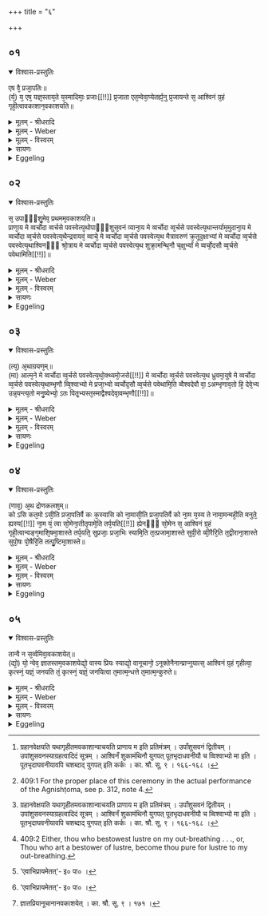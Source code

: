 +++
title = "६"

+++


## ०१


<details open><summary>विश्वास-प्रस्तुतिः</summary>

एष वै᳘ प्रजा᳘पतिः॥  
(र्य᳘) य᳘ एष᳘ यज्ञ᳘स्ताय᳘ते य᳘स्मादिमाः᳘ प्रजाः[[!!]] प्र᳘जाता एत᳘म्वेवा᳘प्येतर्ह्य᳘नु प्र᳘जायन्ते स᳘ आश्विनं ग्र᳘हं गृही᳘त्वावकाशान᳘वकाशयति॥
</details>

<details><summary>मूलम् - श्रीधरादि</summary>

एष वै᳘ प्रजा᳘पतिः॥  
(र्य᳘) य᳘ एष᳘ यज्ञ᳘स्ताय᳘ते य᳘स्मादिमाः᳘ प्रजाः[[!!]] प्र᳘जाता एत᳘म्वेवा᳘प्येतर्ह्य᳘नु प्र᳘जायन्ते स᳘ आश्विनं ग्र᳘हं गृही᳘त्वावकाशान᳘वकाशयति॥
</details>

<details><summary>मूलम् - Weber</summary>

एष वै᳘ प्रजा᳘पतिः॥  
य᳘ एष᳘ यज्ञ᳘स्ताय᳘ते य᳘स्मादिमाः᳘ प्र᳘जाः प्र᳘जाता एत᳘म्वेवा᳘प्येतर्ह्य᳘नु प्र᳘जायन्ते स᳘ आश्विनं ग्र᳘हं गृहीॗत्वावकाशान᳘वकाशयति॥
</details>

<details><summary>मूलम् - विस्वरम्</summary>

**अथावकाशमन्त्राः ।**
 
एष वै प्रजापतिर्य एष यज्ञस्तायते । यस्मादिमाः प्रजाः प्रजाताः । एतम्वेवाप्येतर्ह्यनु प्रजायन्ते । स आश्विनं ग्रहं गृहीत्वावकाशानवकाशयति ॥ १ ॥ 
</details>

<details><summary>सायणः</summary>

**एष वै प्रजापतिरि**ति । अध्वर्युग्रहानवकाशाद्यजमानस्तु सप्राणं कृत्स्नं यज्ञं जनयित्वा येन कुरुते । "प्राणाय म"- इत्यादिभिर्मन्त्रैरात्मानमेव प्रजापतिं करोत्ययं मन्त्रसमस्तार्थः । सो ऽध्वर्युराश्विनं ग्रहं गृहीत्वा ऽवकाशा उपांश्वादयस्तान् 'अवकाशयति' अवेक्षयति [^१_२१०] । यजमानो ऽवेक्षते अध्वर्युस्तमवेक्षयति । 'प्राणाय म' इत्युपांशुमवेक्षस्वेत्येवमुत्तरानपि । तन्त्रकारस्तु मन्त्रानवकाशाननुवाचयतीति व्याजहार ॥ १ ॥ 

[^१_२१०]: ग्रहानवेक्षयति यथागृहीतमवकाशान्वाचयति प्राणाय म इति प्रतिमंत्रम् । उपाँशुसवनं द्वितीयम् । उपांशुसवनस्याग्रहत्वादिदं सूत्रम् । आश्विन‍ँ शुकामंथिनौ युगपत् पूतभृदाधवनीयौ च व्विश्वाभ्यो मा इति । पूतभृदाघवनीयावपि चशब्दाद् युगपत् इति कर्कः । का. श्रौ. सू. ९ । १६६-१६८ । 
</details>

<details><summary>Eggeling</summary>

1. Prajāpati, forsooth, is that sacrifice which is here performed, and whence these creatures have been produced, and in like manner are they produced therefrom even to this day. Having drawn the Aśvina graha, he makes (the sacrificer) eye (the several cups, while muttering) the Avakāśa formulas [^egg_951].

[^egg_951]: 409:1 For the proper place of this ceremony in the actual performance of the Agnishṭoma, see p. 312, note 4.
</details>


## ०२


<details open><summary>विश्वास-प्रस्तुतिः</summary>

स᳘ उपाᳫं᳭शु᳘मेव᳘ प्रथमम᳘वकाशयति॥  
प्राणा᳘य मे व्वर्चोदा व्वर्चसे पवस्वेत्य᳘थोपाᳫँ᳭शुस᳘वनं व्याना᳘य मे व्वर्चोदा व्व᳘र्चसे पवस्वेत्य᳘थान्तर्याम᳘मुदाना᳘य मे व्वर्चोदा व्व᳘र्चसे पवस्वेत्य᳘थैन्द्रवायवं᳘ व्वाचे᳘ मे व्वर्चोदा व्व᳘र्चसे पवस्वेत्य᳘थ मैत्रावरुणं क्र᳘तूद᳘क्षाभ्यां मे व्वर्चोदा व्व᳘र्चसे पवस्वेत्य᳘थाश्विनᳫँ᳭ श्रो᳘त्राय मे व्वर्चोदा व्व᳘र्चसे पवस्वेत्य᳘थ शुक्रा᳘मन्थि᳘नौ च᳘क्षुर्भ्यां मे व्वर्चो᳘दसौ व्व᳘र्चसे पवेथामिति[[!!]]॥
</details>

<details><summary>मूलम् - श्रीधरादि</summary>

स᳘ उपाᳫं᳭शु᳘मेव᳘ प्रथमम᳘वकाशयति॥  
प्राणा᳘य मे व्वर्चोदा व्वर्चसे पवस्वेत्य᳘थोपाᳫँ᳭शुस᳘वनं व्याना᳘य मे व्वर्चोदा व्व᳘र्चसे पवस्वेत्य᳘थान्तर्याम᳘मुदाना᳘य मे व्वर्चोदा व्व᳘र्चसे पवस्वेत्य᳘थैन्द्रवायवं᳘ व्वाचे᳘ मे व्वर्चोदा व्व᳘र्चसे पवस्वेत्य᳘थ मैत्रावरुणं क्र᳘तूद᳘क्षाभ्यां मे व्वर्चोदा व्व᳘र्चसे पवस्वेत्य᳘थाश्विनᳫँ᳭ श्रो᳘त्राय मे व्वर्चोदा व्व᳘र्चसे पवस्वेत्य᳘थ शुक्रा᳘मन्थि᳘नौ च᳘क्षुर्भ्यां मे व्वर्चो᳘दसौ व्व᳘र्चसे पवेथामिति[[!!]]॥
</details>

<details><summary>मूलम् - Weber</summary>

स᳘ उपांशु᳘मेव᳘ प्रथमम᳘वकाशयति॥  
प्राणा᳘य मे वर्चोदा वर्चसे पवस्वेत्य᳘थोपांशुस᳘वनं व्याना᳘य मे वर्चोदा व᳘र्चसे पवस्वेत्य᳘थान्तर्याम᳘मुदाना᳘य मे वर्चोदा व᳘र्चसे पवस्वेत्य᳘थैन्द्रवायवं᳘ वाचे᳘ मे वर्चोदा व᳘र्चसे पवस्वेत्य᳘थ मैत्रावरुणं क्र᳘तूद᳘क्षाभ्याम् मे वर्चोदा व᳘र्चसे पवस्वेत्य᳘थाश्विनं श्रो᳘त्राय मे वर्चोदा व᳘र्चसे पवस्वेत्य᳘थ शुक्रा᳘मन्थि᳘नौ च᳘क्षुर्भ्याम् मे वर्चो᳘दसौ व᳘र्चसे पवेथामि᳘ति॥
</details>

<details><summary>मूलम् - विस्वरम्</summary>

स उपांशुमेव प्रथममवकाशयति- **"प्राणाय [^१_२१०] मे वर्चोदा वर्चसे पवस्व"**- (वा. सं. ७ । २७) इति ।  अथोपांशुसवनम्- **"व्यानाय मे वर्चोदा वर्चसे पवस्व"**- (वा. सं. ७ । २७) इति । अथान्तर्यामम्- **"उदानाय मे वर्चोदा वर्चसे पवस्व"**- (वा. सं. ७ । २७ ।) इति । अथैन्द्रवायवम्- **"वाचे मे वर्चोदा वर्चसे पवस्व"**- (वा. सं. ७ । २७) इति । अथ मैत्रावरुणम्- **"ऋतुदक्षाभ्यां मे वर्चोदा वर्चसे पवस्व"**- (वा. सं. ७ । २७ ।) इति । अथाश्विनम्- **"श्रोत्राय मे वर्चोदा वर्चसे पवस्व"**- (वा. सं. ७ । २७) इति । अथ शुक्रामन्थिनौ- **"चक्षुर्भ्यां मे वर्चोदसौ वर्चसे पवेथाम्"**- (वा. सं. ७ । २७) इति ॥ २॥ 

[^१_२१०]: इमे पात्रावकाशमन्त्राः, द्रोणकलशावेक्षणमन्त्रः, आशीर्मन्त्रश्च- संहितायामग्निष्टोमाधिकार एव ध्रुवग्रहग्रहणानन्तरं कर्तव्यतया ऽऽम्नाताः । न त्विह ते मन्त्रा दृश्यन्ते । 
</details>

<details><summary>सायणः</summary>

**स उपांशु**मिति । प्रसन्ना ॥ २ ॥ 
</details>

<details><summary>Eggeling</summary>

2. The Upāṁśu cup he eyes first with (Vāj. S. VII, 27), 'For mine out-breathing, (a) giver of lustre [^egg_952], become thou pure for lustre!' Then the Upāṁśusavana stone with, 'For my through-breathing, giver of lustre, become thou pure for lustre!' Then the Antaryāma cup with, 'For mine up-breathing, giver of lustre, become thou pure for lustre!' Then the Aindravāyava with, 'For my voice, giver of lustre, become thou pure for lustre!' Then the Maitrāvaruṇa with, 'For mine intelligence and will, giver of lustre, become thou pure for lustre!' Then the Aśvina with, 'For mine ear, giver of lustre, become thou pure for lustre!' Then the Śucra and Manthin with, 'For mine eyes, givers of lustre, become ye pure for lustre!'

[^egg_952]: 409:2 Either, thou who bestowest lustre on my out-breathing . . ., or, Thou who art a bestower of lustre, become thou pure for lustre to my out-breathing.
</details>


## ०३


<details open><summary>विश्वास-प्रस्तुतिः</summary>

(त्य᳘) अ᳘थाग्रयण᳘म्॥  
(मा) आत्म᳘ने मे व्वर्चोदा व्व᳘र्चसे पवस्वेत्य᳘थो᳘क्थ्यमो᳘जसे[[!!]] मे व्वर्चोदा व्व᳘र्चसे पवस्वेत्य᳘थ ध्रुवमा᳘युषे मे व्वर्चोदा व्व᳘र्चसे पवस्वेत्य᳘थाम्भृणौ व्वि᳘श्वाभ्यो मे प्रजा᳘भ्यो व्वर्चोद᳘सौ व्व᳘र्चसे पवेथामि᳘ति व्वैश्वदेवौ वा᳘ ऽअम्भृणाव᳘तो हि᳘ देवे᳘भ्य उन्न᳘यन्त्य᳘तो मनु᳘ष्येभ्यो᳘ ऽतः पितृ᳘भ्यस्त᳘स्माद्वैश्वदेवा᳘वम्भृणौ[[!!]]॥
</details>

<details><summary>मूलम् - श्रीधरादि</summary>

(त्य᳘) अ᳘थाग्रयण᳘म्॥  
(मा) आत्म᳘ने मे व्वर्चोदा व्व᳘र्चसे पवस्वेत्य᳘थो᳘क्थ्यमो᳘जसे[[!!]] मे व्वर्चोदा व्व᳘र्चसे पवस्वेत्य᳘थ ध्रुवमा᳘युषे मे व्वर्चोदा व्व᳘र्चसे पवस्वेत्य᳘थाम्भृणौ व्वि᳘श्वाभ्यो मे प्रजा᳘भ्यो व्वर्चोद᳘सौ व्व᳘र्चसे पवेथामि᳘ति व्वैश्वदेवौ वा᳘ ऽअम्भृणाव᳘तो हि᳘ देवे᳘भ्य उन्न᳘यन्त्य᳘तो मनु᳘ष्येभ्यो᳘ ऽतः पितृ᳘भ्यस्त᳘स्माद्वैश्वदेवा᳘वम्भृणौ[[!!]]॥
</details>

<details><summary>मूलम् - Weber</summary>

अ᳘थाग्रयण᳘म्॥  
आत्म᳘ने मे वर्चोदा व᳘र्चसे पवस्वेत्य᳘थोक्थ्य᳘मो᳘जसे मे वर्चोदा व᳘र्चसे पवस्वेत्य᳘थ ध्रुवमा᳘युषे मे वर्चोदा व᳘र्चसे पवस्वेत्य᳘थाम्भृणौ वि᳘श्वाभ्यो मे प्रजा᳘भ्यो वर्चोद᳘सौ व᳘र्चसे पवेथामि᳘ति वैश्वदेवौ वा᳘ अम्भृणाव᳘तो हि᳘ देवे᳘भ्य उन्न᳘यन्त्य᳘तो मनुॗष्येभ्यो᳘ ऽतः पितृ᳘भ्यस्त᳘स्माद्वैश्वदेवा᳘वम्भृणौ᳟॥
</details>

<details><summary>मूलम् - विस्वरम्</summary>

अथाग्रयणम्- **"आत्मने मे वर्चोदा वर्चसे पवस्व"**- (वा. सं. ७ । २८) इति अथोक्थ्यम्- **"ओजसे मे वर्चोदा वर्चसे पवस्व"**- (वा. सं. ७ । २८) इति । अथ ध्रुवम्- **"आयुषे मे वर्चोदा वर्चसे पवस्व"**- (वा. सं. ७ । २८) इति । अथाम्भृणौ- **“विश्वाभ्यो मे प्रजाभ्यो वर्चोदसौ वर्चसे पवेथाम्"**- (वा. सं. ७ । २८) इति । वैश्वदेवौ वा ऽअम्भृणौ अतो हि देवेभ्य उन्नयन्ति, अतो मनुष्येभ्यः, अतः पितृभ्यः । तस्माद्वैश्वदेवावम्भृणौ ॥ ३ ॥ 
</details>

<details><summary>सायणः</summary>

**अथाग्रयणमि**ति । अवकाशावस्तीर्यादेरुत्तीरथाम्भृणौ पूतभृदाधवनीयावत आभ्यां पूतभृदाधवनीयाभ्यां देवेभ्य उन्नयन्ति सोमयागार्थमत एव मनुष्येभ्यः पितृभ्यश्च नाराशंस एतदभिप्रायमेतत् [^१_२११] ॥ ३ ॥ 

[^१_२११]: 'एवाभिप्रायमेतत्'- इ० पा० । 
</details>

<details><summary>Eggeling</summary>

3. Then the Āgrayaṇa with (Vāj. S. VII, 28), 'For my mind, giver of lustre, become thou -pure for lustre!' Then the Ukthya with, 'For

my vigour, giver of lustre, become thou pure for lustre!' Then the Dhruva with, 'For my life, giver of lustre, become thou pure for lustre!' Then the two Soma-troughs (Pūtabhr̥t and Ādhavanīya) with, 'For all mine offspring, givers of lustre, become ye pure for lustre!' Now the two troughs belong to the All-gods, for therefrom they draw (Soma) for the gods, therefrom for men, therefrom for the Fathers: therefore the two Soma-troughs belong to the All-gods.
</details>


## ०४


<details open><summary>विश्वास-प्रस्तुतिः</summary>

(णाव᳘) अ᳘थ द्रोणकलश᳘म्॥  
को ऽसि कत᳘मो ऽसी᳘ति प्रजा᳘पतिर्वै कः क᳘स्यासि को ना᳘मासी᳘ति प्रजा᳘पतिर्वै को ना᳘म य᳘स्य ते नामा᳘मन्मही᳘ति मनुते᳘ ह्यस्य[[!!]] ना᳘म यं᳘ त्वा सो᳘मेना᳘तीतृपामे᳘ति तर्प᳘यति[[!!]] ह्येनᳫँ᳭ सो᳘मेन स᳘ आश्विनं ग्र᳘हं गृही᳘त्वान्वङ्ग᳘माशि᳘षमा᳘शास्ते तर्प᳘यति᳘ सुप्रजाः᳘ प्रजा᳘भिः स्यामि᳘ति त᳘त्प्रजामा᳘शास्ते सुवी᳘रो व्वी᳘रैरि᳘ति त᳘द्वीराना᳘शास्ते सुपो᳘षः पो᳘षैरि᳘ति तत्पु᳘ष्टिमा᳘शास्ते॥
</details>

<details><summary>मूलम् - श्रीधरादि</summary>

(णाव᳘) अ᳘थ द्रोणकलश᳘म्॥  
को ऽसि कत᳘मो ऽसी᳘ति प्रजा᳘पतिर्वै कः क᳘स्यासि को ना᳘मासी᳘ति प्रजा᳘पतिर्वै को ना᳘म य᳘स्य ते नामा᳘मन्मही᳘ति मनुते᳘ ह्यस्य[[!!]] ना᳘म यं᳘ त्वा सो᳘मेना᳘तीतृपामे᳘ति तर्प᳘यति[[!!]] ह्येनᳫँ᳭ सो᳘मेन स᳘ आश्विनं ग्र᳘हं गृही᳘त्वान्वङ्ग᳘माशि᳘षमा᳘शास्ते तर्प᳘यति᳘ सुप्रजाः᳘ प्रजा᳘भिः स्यामि᳘ति त᳘त्प्रजामा᳘शास्ते सुवी᳘रो व्वी᳘रैरि᳘ति त᳘द्वीराना᳘शास्ते सुपो᳘षः पो᳘षैरि᳘ति तत्पु᳘ष्टिमा᳘शास्ते॥
</details>

<details><summary>मूलम् - Weber</summary>

अ᳘थ द्रोणकलशम्॥  
को ऽसि कतॗमो ऽसी᳘ति प्रजा᳘पतिर्वै कः क᳘स्यासि को ना᳘मासी᳘ति प्रजा᳘पतिर्वै को ना᳘म य᳘स्य ते नामा᳘मन्मही᳘ति मनुते ह्य᳘स्य ना᳘म यं᳘ त्वा सो᳘मेना᳘तीतृपामे᳘ति तर्प᳘यतिॗ ह्येनᳫं सो᳘मेन स᳘ आश्विनं ग्र᳘हं गृहीत्वान्वङ्ग᳘माशिषमा᳘शास्ते सुप्रजाः᳘ प्रजा᳘भिः स्यामि᳘ति त᳘त्प्रजामा᳘शास्ते सुवी᳘रो वीरैरि᳘ति त᳘द्वीराना᳘शास्ते सुपो᳘षः पो᳘षैरि᳘ति तत्पु᳘ष्टिमा᳘शास्ते॥
</details>

<details><summary>मूलम् - विस्वरम्</summary>

अथ द्रोणकलशम् । **"को ऽसि कतमो ऽसि"**- (वा. सं. ७ । २९) इति । प्रजापतिर्वै कः । **"कस्यासि को नामासि"** (वा. सं. ७ । २९) इति । प्रजापतिर्वै को नाम । **"यस्य ते नामामन्महि"**- (वा. सं. ७ । २९) इति । मनुते ह्यस्य नाम । **"यं त्वा सोमेनातीतृपाम"**- (वा. सं. ७ । २९) इति । तर्पयति ह्येनं सोमेन । स आश्विनं ग्रहं गृहीत्वान्वङ्गमाशिषमाशास्ते- **"सुप्रजाः प्रजाभिः स्याम्"**- (वा. सं. ७ । २९) इति । तत् प्रजामाशास्ते । **"सुवीरो वीरैः"**- (वा. सं. ७ । २९) इति । तद् वीरानाशास्ते । **"सुपोषः पोषैः"**- (वा. सं. ७ । २९) इति । तत् पुष्टिमाशास्ते ॥ ४ ॥ 
</details>

<details><summary>सायणः</summary>

**अथ द्रोणकलशमि**ति [^१_२११] । 'मनुत ह्यस्य नाम' क इत्येतत् । 'स आश्विनं ग्रहं गृहीत्वा' समर्थाचरणेन यजमानः । 'अन्वङ्गम्' प्राणतां प्राणादीनां पश्चात् । अङ्गेषु कल्पितेषु स लब्धात्मकः सन् 'आशिषमाशास्ते' भूर्भुवः स्वरिति । यक्षितव्यं लिङ्गक्रमाभ्यामेव विनियोगस्य सिद्धे तत् सत्येनैवेतद्वावँ समर्द्धयतीति ब्राह्मणस्य च प्रदेशान्तरे ऽभावात् ॥ ४ ॥ 

[^१_२११]: को ऽसीति द्रोणकलशम् । भूर्भुवः स्वरिति जपति- यजमानः । का. श्रौ. सू. ९ । १६९ । १७० । 
</details>

<details><summary>Eggeling</summary>

4. Then the Droṇakalaśa with (Vāj. S. VII, 29), 'Who (ka) art thou? Which one art thou?'--Ka is Prajāpati;--'Whose (kasya, or Ka's) art thou? who (ka) art thou by name?'--Ka ('who') by name is Prajāpati;--'Thou upon whose name we have thought,' for he indeed thinks upon his name;--'Thou whom we have gladdened with Soma;'--for he indeed gladdens him with Soma. Having drawn the Āśvina cup, he prays for blessing part after part (of the sacrifice) with, 'May I be abundantly supplied with offspring,' thereby he prays for offspring;--'abundantly supplied with men,' thereby he prays for men (heroes);--'abundantly supplied with food!' thereby he prays for prosperity.
</details>


## ०५


<details open><summary>विश्वास-प्रस्तुतिः</summary>

तान्वै न स᳘र्व्वमिवा᳘वकाशयेत्॥  
(द्यो᳘) यो᳘ न्वेव᳘ ज्ञातस्तम᳘वकाशयेद्यो᳘ वास्य प्रियः स्याद्यो᳘ वानूचानो᳘ ऽनूक्तेनैनान्प्राप्नुयात्स᳘ आश्विनं ग्र᳘हं गृहीत्वा᳘ कृत्स्नं᳘ यज्ञं᳘ जनयति तं᳘ कृत्स्नं᳘ यज्ञं᳘ जनयित्वा त᳘मात्म᳘न्धत्ते त᳘मात्म᳘न्कुरुते॥
</details>

<details><summary>मूलम् - श्रीधरादि</summary>

तान्वै न स᳘र्व्वमिवा᳘वकाशयेत्॥  
(द्यो᳘) यो᳘ न्वेव᳘ ज्ञातस्तम᳘वकाशयेद्यो᳘ वास्य प्रियः स्याद्यो᳘ वानूचानो᳘ ऽनूक्तेनैनान्प्राप्नुयात्स᳘ आश्विनं ग्र᳘हं गृहीत्वा᳘ कृत्स्नं᳘ यज्ञं᳘ जनयति तं᳘ कृत्स्नं᳘ यज्ञं᳘ जनयित्वा त᳘मात्म᳘न्धत्ते त᳘मात्म᳘न्कुरुते॥
</details>

<details><summary>मूलम् - Weber</summary>

तान्वै न स᳘र्वमिवा᳘वकाशयेत्॥  
योॗ न्वेव᳘ ज्ञातस्तम᳘वकाशयेद्यो᳘ वास्य प्रियः स्याद्यो᳘ वानूचानो᳘ ऽनूक्तेनैनान्प्राप्नुयात्स᳘ आश्विनं ग्र᳘हं गृहीत्वा᳘ कृत्स्नं᳘ यज्ञं᳘ जनयति तं᳘ कृत्स्नं᳘ यज्ञं᳘ जनयित्वा त᳘मात्म᳘न्धत्ते त᳘मात्म᳘न्कुरुते॥
</details>

<details><summary>मूलम् - विस्वरम्</summary>

तान्वै न सर्वमिवावकाशयेत् । यो न्वेव ज्ञातः- तमवकाशयेत्, यो वास्य प्रियः स्याद्, यो वानूचानो ऽनूक्तेनैनान्प्राप्नुयात् । स आश्विनं ग्रहं गृहीत्वा कृत्स्नं यज्ञं जनयति । तं कृत्स्नं यज्ञं जनयित्वा तमात्मन्धत्ते तमात्मन्कुरुते ॥ ५ ॥ **इति पात्रावकाशमन्त्राः ।** 
</details>

<details><summary>सायणः</summary>

**तान्वै न सर्वमि**ति । उपांश्वादिभिः सम्बन्धादवकाशान् सर्वप्रयोगविषयं प्राप्ते ज्ञातादिप्रयोग एव व्यवस्थाप्यते तत्रोपन्यासः । तानवकाशान्न सर्वं यजमानमज्ञातादिकमप्यवकाशयेत् [^१_२१२] । किंचिदेवावकाशयेदित्यर्थः । एतस्मादेव वचनात् सर्वशब्दादनवकाश्यो ऽपि (यजत दर्शयतीतरथा) अनवकाश्यो ऽकृरनकारित्वादनधिकृत एव, स्याद्यो न्वेव ज्ञातः शुच्याभिजनतया यो वास्याध्वर्योः 'प्रियः' प्रियो ऽतिशयेन 'यो वानूचानो' वेदार्थानुवचनसमर्थो ऽनूक्तेनानुवचनेन विद्ययैव 'एनान्' उपांश्वादिरूपान् प्राणान् प्राप्नुयात् । 

यथा ह ते वेहैते विद्याविन एवेति तमेव गुणं यजमानमवकाशयन् नान्यमन्यस्त्वनवकाशित एव यजमान आश्विनग्रहं गृहीत्वा कृत्स्नं यज्ञं जनयति तदा हि प्राणैर्ग्रहैर्योजितो भवतीत्यभिप्रायः ॥ ५ ॥ 

[^१_२१२]: ज्ञातप्रियानूचानानवकाशयेत् । का. श्रौ. सू. ९ । १७१ । 

इति श्रीहरिस्वामिनः कृतौ माध्यन्दिनीयशतपथब्राह्मणभाष्ये चतुर्थकाण्डे पञ्चमे ऽध्याये षष्ठं ब्राह्मणम् ॥ ४-५-६ ॥ 
</details>

<details><summary>Eggeling</summary>

5. He must not let every one eye them, but only him who is well known, or one who is his friend, or one who, being learned in sacred lore, may acquire these (texts) through study. Having drawn the Āśvina cup, he (thus) produces the whole sacrifice; and having produced the whole sacrifice, he deposits it in his own self, and makes it his own.
</details>

